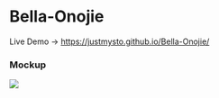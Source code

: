 # Bella-Onojie
Live Demo -> https://justmysto.github.io/Bella-Onojie/
### Mockup
<img src="Preview.png"/>
